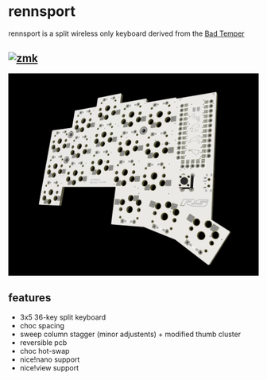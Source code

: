 # rennsport

rennsport is a split wireless only keyboard derived from the [Bad Temper](https://github.com/essFitt/Bad-Temper) 

## [![zmk](https://img.shields.io/badge/zmk-black?logo=github&logoColor=white)](https://github.com/chase-hunter/zmk) 


![rs1](https://github.com/chase-hunter/rennsport/blob/main/images/rs1.png?raw=true)

## features

- 3x5 36-key split keyboard
- choc spacing
- sweep column stagger (minor adjustents) + modified thumb cluster
- reversible pcb
- choc hot-swap
- nice!nano support
- nice!view support





